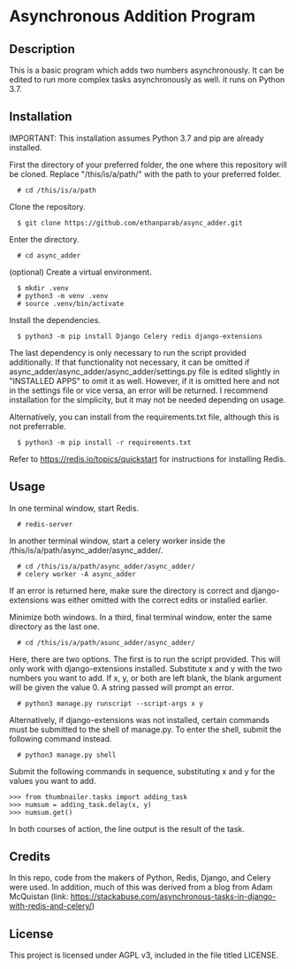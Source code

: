 # Asynchronous Addition Program

## Description
This is a basic program which adds two numbers asynchronously. It can be edited to run more complex tasks asynchronously as well. it runs on Python 3.7.

## Installation
IMPORTANT: This installation assumes Python 3.7 and pip are already installed.


First the directory of your preferred folder, the one where this repository will be cloned. Replace "/this/is/a/path/" with the path to your preferred folder.
```console
  # cd /this/is/a/path
```

Clone the repository.
```console
  $ git clone https://github.com/ethanparab/async_adder.git
```

Enter the directory.
```console
  # cd async_adder
```

(optional) Create a virtual environment.
```console
  $ mkdir .venv
  # python3 -m venv .venv
  # source .venv/bin/activate
```

Install the dependencies.
```console
  $ python3 -m pip install Django Celery redis django-extensions
```
The last dependency is only necessary to run the script provided additionally. If that functionality not necessary, it can be omitted if async_adder/async_adder/async_adder/settings.py file is edited slightly in "INSTALLED APPS" to omit it as well. However, if it is omitted here and not in the settings file or vice versa, an error will be returned. I recommend installation for the simplicity, but it may not be needed depending on usage.

Alternatively, you can install from the requirements.txt file, although this is not preferrable.
```console
  $ python3 -m pip install -r requirements.txt
```

Refer to https://redis.io/topics/quickstart for instructions for installing Redis.

## Usage

In one terminal window, start Redis.
```console
  # redis-server
```

In another terminal window, start a celery worker inside the /this/is/a/path/async_adder/async_adder/.
```console
  # cd /this/is/a/path/async_adder/async_adder/
  # celery worker -A async_adder
```
If an error is returned here, make sure the directory is correct and django-extensions was either omitted with the correct edits or installed earlier.

Minimize both windows. In a third, final terminal window, enter the same directory as the last one.
```console
  # cd /this/is/a/path/asunc_adder/async_adder/
```

Here, there are two options. The first is to run the script provided. This will only work with django-extensions installed. Substitute x and y with the two numbers you want to add. If x, y, or both are left blank, the blank argument will be given the value 0. A string passed will prompt an error.
```console
  # python3 manage.py runscript --script-args x y
```

Alternatively, if django-extensions was not installed, certain commands must be submitted to the shell of manage.py. To enter the shell, submit the following command instead.
```console
  # python3 manage.py shell
```

Submit the following commands in sequence, substituting x and y for the values you want to add. 
```pycon
>>> from thumbnailer.tasks import adding_task
>>> numsum = adding_task.delay(x, y)
>>> numsum.get()
```

In both courses of action, the line output is the result of the task.

## Credits
In this repo, code from the makers of Python, Redis, Django, and Celery were used. In addition, much of this was derived from a blog from Adam McQuistan (link: https://stackabuse.com/asynchronous-tasks-in-django-with-redis-and-celery/)

## License
This project is licensed under AGPL v3, included in the file titled LICENSE.
